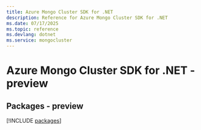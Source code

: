 ```yaml
---
title: Azure Mongo Cluster SDK for .NET
description: Reference for Azure Mongo Cluster SDK for .NET
ms.date: 07/17/2025
ms.topic: reference
ms.devlang: dotnet
ms.service: mongocluster
---
```

# Azure Mongo Cluster SDK for .NET - preview
## Packages - preview
[!INCLUDE [packages](mongo-cluster-index.md)]